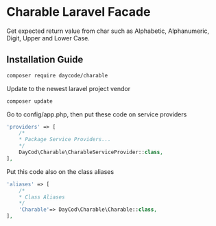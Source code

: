 # Charable Laravel Facade
Get expected return value from char such as Alphabetic, Alphanumeric, Digit, Upper and Lower Case.

## Installation Guide
```bash
composer require daycode/charable
```
Update to the newest laravel project vendor
```bash
composer update
```
Go to config/app.php, then put these code on service providers
```php
'providers' => [
    /*
    * Package Service Providers...
    */
    DayCod\Charable\CharableServiceProvider::class,
],
```
Put this code also on the class aliases
```php
'aliases' => [
    /*
    * Class Aliases
    */
    'Charable'=> DayCod\Charable\Charable::class,
],
```




